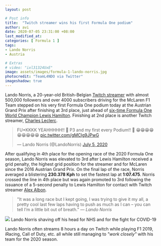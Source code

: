 ```yaml
---
layout: post

# Post info
title:  "Twitch streamer wins his first Formula One podium"
author: avi
date: 2020-07-05 23:31:00 +08:00
last_modified_at:
categories: [ Formula 1 ]
tags:
- Lando Norris
- Austria

# Extras
# video: "ixl31324UxE"
image: assets/images/formula-1-lando-norris.jpg
photocredit: "TeamL4NDO via Twitter"
imageshadow: true
---
```

Lando Norris, a 20-year-old British-Belgian <a href="https://www.twitch.tv/landonorris" target="blank">Twitch streamer</a> with almost 500,000 followers and over 4000 subscribers driving for the McLaren F1 Team stepped on his very first Formula One podium today at the Austrian Grand Prix after finishing at 3rd place, just ahead of <a href="https://www.formula1.com/en/drivers/lewis-hamilton.html" target="blank">six-time Formula One World Champion Lewis Hamilton</a>. Finishing at 2nd place is another Twitch streamer, <a href="https://www.twitch.tv/charlesleclerc" target="blank">Charles Leclerc</a>.

<blockquote class="twitter-tweet"><p lang="en" dir="ltr">FU*KKKK YEAHHHHH!! 🍾 P3 and my first every Podium!! 🍾 😁😁😁😁😁😁😁😁😁 <a href="https://t.co/gMClg9JPwG">pic.twitter.com/gMClg9JPwG</a></p>&mdash; Lando Norris (@LandoNorris) <a href="https://twitter.com/LandoNorris/status/1279853813357252608?ref_src=twsrc%5Etfw">July 5, 2020</a></blockquote> <script async src="https://platform.twitter.com/widgets.js" charset="utf-8"></script>

After qualifying in 4th place for the opening race of the 2020 Formula One season, Lando Norris was elevated to 3rd after Lewis Hamilton received a grid penalty, the highest grid position for the streamer and for McLaren since the 2016 Austrian Grand Prix. On the final lap of the race, Norris averaged a blistering **230.378 Kph** to set the fastest lap at **1:07.475**. Norris crossed the line in 4th place but was again promoted to 3rd following the issuance of a 5-second penalty to Lewis Hamilton for contact with Twitch streamer <a href="https://www.twitch.tv/albon" target="blank">Alex Albon</a>.

<blockquote>"It was a long race but I kept going, I was trying to give it my all, a pretty cool last few laps having to push as much as I can – you can tell I’m a little bit out of breath.” <cite>— Lando Norris</cite></blockquote>

<img class="caption" src="{{ site.url }}/assets/images/formula-1-baldo-norris.jpg">
<span class="caption">Lando Norris shaving off his head for NHS and for the fight for COVID-19</span>

Lando Norris often streams 8 hours a day on Twitch while playing F1 2019, iRacing, Call of Duty, etc. all while still managing to *"work closely"* with his team for the 2020 season.